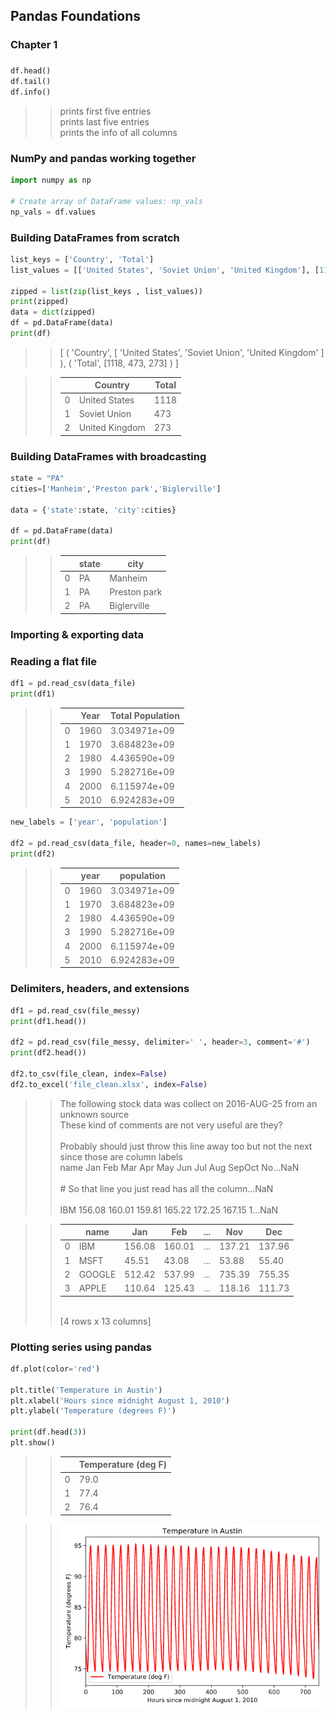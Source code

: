 ## Pandas Foundations

### Chapter 1

###

```python
df.head()
df.tail()
df.info()
```
>>prints first five entries <br> prints last five entries <br> prints the info of all columns

### NumPy and pandas working together

```python
import numpy as np

# Create array of DataFrame values: np_vals
np_vals = df.values
```

### Building DataFrames from scratch

```python
list_keys = ['Country', 'Total']
list_values = [['United States', 'Soviet Union', 'United Kingdom'], [1118, 473, 273]]

zipped = list(zip(list_keys , list_values))
print(zipped)
data = dict(zipped)
df = pd.DataFrame(data)
print(df)
```
>>[ ( 'Country', [ 'United States', 'Soviet Union', 'United Kingdom' ] ), ( 'Total', [1118, 473, 273] ) ] <br>

>>| |         Country|  Total|
>>|---|---|---|
>>|0|   United States|   1118|
>>|1|    Soviet Union|    473|
>>|2|  United Kingdom|    273|

### Building DataFrames with broadcasting
```python
state = "PA"
cities=['Manheim','Preston park','Biglerville']

data = {'state':state, 'city':cities}

df = pd.DataFrame(data)
print(df)
```
>>| |  state|             city|
>>|---|---|---|
>>|0|     PA|          Manheim|
>>|1|     PA|     Preston park|
>>|2|     PA|      Biglerville|

### Importing & exporting data

### Reading a flat file

```python
df1 = pd.read_csv(data_file)
print(df1)
```
>>| |  Year|  Total Population|
>>|---|---|---|
>>|0|  1960|      3.034971e+09|
>>|1|  1970|      3.684823e+09|
>>|2|  1980|      4.436590e+09|
>>|3|  1990|      5.282716e+09|
>>|4|  2000|      6.115974e+09|
>>|5|  2010|      6.924283e+09|

```python
new_labels = ['year', 'population']

df2 = pd.read_csv(data_file, header=0, names=new_labels)
print(df2)
```
>>| |  year|    population|
>>|---|---|---|
>>|0|  1960|  3.034971e+09|
>>|1|  1970|  3.684823e+09|
>>|2|  1980|  4.436590e+09|
>>|3|  1990|  5.282716e+09|
>>|4|  2000|  6.115974e+09|
>>|5|  2010|  6.924283e+09|

### Delimiters, headers, and extensions

```python
df1 = pd.read_csv(file_messy)
print(df1.head())

df2 = pd.read_csv(file_messy, delimiter=' ', header=3, comment='#')
print(df2.head())

df2.to_csv(file_clean, index=False)
df2.to_excel('file_clean.xlsx', index=False)
```
>> The following stock data was collect on 2016-AUG-25 from an unknown source <br>
>>These kind of comments are not very useful are they? <br>                        
>>Probably should just throw this line away too but not the next since those are column labels <br> 
>>name Jan Feb Mar Apr May Jun Jul Aug SepOct No...NaN <br>                        
>>\# So that line you just read has all the column...NaN <br>                        
>>IBM 156.08 160.01 159.81 165.22 172.25 167.15 1...NaN <br>  

>>| |    name|     Jan|     Feb|  ...|     Nov|     Dec|
>>|---|---|---|---|---|---|---|
>>|0|     IBM|  156.08|  160.01|  ...|  137.21|  137.96|
>>|1|    MSFT|   45.51|   43.08|  ...|   53.88|   55.40|
>>|2|  GOOGLE|  512.42|  537.99|  ...|  735.39|  755.35|
>>|3|   APPLE|  110.64|  125.43|  ...|  118.16|  111.73|
>> <br>
>>[4 rows x 13 columns]

### Plotting series using pandas
```python
df.plot(color='red')

plt.title('Temperature in Austin')
plt.xlabel('Hours since midnight August 1, 2010')
plt.ylabel('Temperature (degrees F)')

print(df.head(3))
plt.show()
```
>>| |    Temperature (deg F)|
>>|---|---|
>>|0|                   79.0|
>>|1|                   77.4|
>>|2|                   76.4|

>>![Plotting Series with Pandas Example Sample Graph](/img/plotting-series-using-pandas-example.png)
```python

```
```python

```

```python

```
